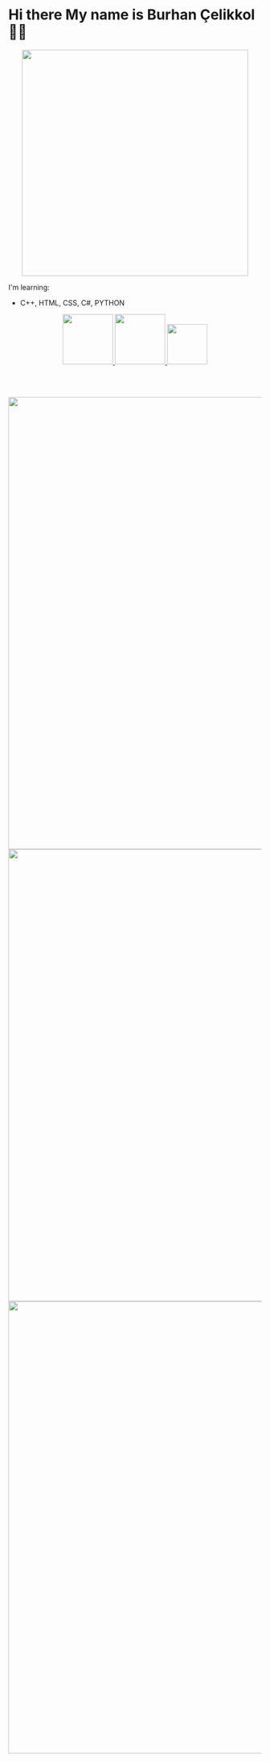 # Hi there My name is Burhan Çelikkol 👋🏻

<p align=center><img align="center" src="https://trhiphopgundemi.com/green_stable.gif" width="450"></p>

I'm learning:
<br>
 * C++, HTML, CSS, C#, PYTHON

<p align=center><a href="https://github.com/burhanclkkl"> <img src="https://rapidapi.com/blog/wp-content/uploads/2017/01/octocat.gif" width="100"> </a> 
<a href="https://www.linkedin.com/in/burhan-clkkl/"> <img src="https://i.pinimg.com/originals/de/b4/6f/deb46f02a59e3b3a2aa58fac16290d63.gif" width="100"> </a> 
<a href="https://twitter.com/burhan_clkkl"> <img src="https://i.giphy.com/media/M9O6ePwNJ58UMF1Rvq/giphy.webp" width="80"> </a> </p>
<br><br>
<p align=center>
 <img src="https://i.pinimg.com/originals/f0/18/3b/f0183b4cf699fb1e18d7ea18e5d81a5e.gif" width="900"> 
  <img src="https://i.pinimg.com/originals/d8/36/4e/d8364ede5d8b090c42ad08d059fabf5f.gif" width="900"> 
   <img src="https://i.pinimg.com/originals/71/7e/a5/717ea57ff9c9e37beb1cc17dbee6b79b.gif" width="900"> </p>

